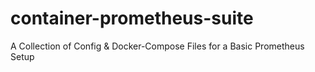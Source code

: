 # container-prometheus-suite
A Collection of Config &amp; Docker-Compose Files for a Basic Prometheus Setup
